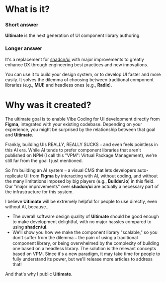# What is it?

### Short answer

**Uitimate** is the next generation of UI component library authoring.

### Longer answer

It's a replacement for [shadcn/ui](https://github.com/shadcn-ui/ui) with major improvements to greatly enhance DX through engineering best practices and new innovations.

You can use it to build your design system, or to develop UI faster and more easily. It solves the dilemma of choosing between traditional component libraries (e.g., **MUI**) and headless ones (e.g., **Radix**).

# Why was it created?

The ultimate goal is to enable Vibe Coding for UI development directly from **Figma**, integrated with your existing codebase. Depending on your experience, you might be surprised by the relationship between that goal and **Uitimate**.

Frankly, building UIs REALLY, REALLY SUCKS ⎯ and even feels pointless in this AI era. While AI tends to prefer component libraries that aren't published on NPM (I call this "VPM": Virtual Package Management), we're still far from the goal I just mentioned.

So I'm building an AI system ⎯ a visual CMS that lets developers auto-replicate UI from **Figma** by interacting with AI, without coding, and without the many limitations imposed by big players (e.g., **Builder.io**) in this field. Our "major improvements" over **shadcn/ui** are actually a necessary part of the infrastructure for this system.

I believe **Uitimate** will be extremely helpful for people to use directly, even without AI, because…

- The overall software design quality of **Uitimate** should be good enough to make development delightful, with no major hassles compared to using **shadcn/ui**.
- We'll show you how we make the component library "scalable," so you don't suffer from the dilemma ⎯ the pain of using a traditional component library, or being overwhelmed by the complexity of building one based on a headless library. The solution is the relevant concepts based on VPM. Since it's a new paradigm, it may take time for people to fully understand its power, but we'll release more articles to address that!


And that's why I public **Uitimate**.